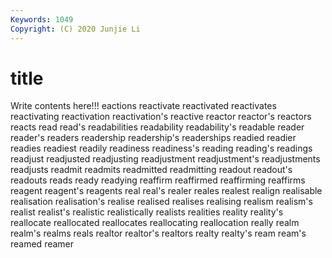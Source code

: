 ```yaml
---
Keywords: 1049
Copyright: (C) 2020 Junjie Li
---
```


# title

Write contents here!!!
eactions 
reactivate 
reactivated 
reactivates
reactivating 
reactivation 
reactivation's 
reactive 
reactor 
reactor's 
reactors 
reacts 
read 
read's
readabilities 
readability 
readability's 
readable 
reader 
reader's 
readers 
readership 
readership's 
readerships
readied 
readier 
readies 
readiest 
readily 
readiness 
readiness's 
reading 
reading's 
readings
readjust 
readjusted 
readjusting 
readjustment 
readjustment's 
readjustments 
readjusts 
readmit 
readmits 
readmitted
readmitting 
readout 
readout's 
readouts 
reads 
ready 
readying 
reaffirm 
reaffirmed 
reaffirming
reaffirms 
reagent 
reagent's 
reagents 
real 
real's 
realer 
reales 
realest 
realign
realisable 
realisation 
realisation's 
realise 
realised 
realises 
realising 
realism 
realism's 
realist
realist's 
realistic 
realistically 
realists 
realities 
reality 
reality's 
reallocate 
reallocated 
reallocates
reallocating 
reallocation 
really 
realm 
realm's 
realms 
reals 
realtor 
realtor's 
realtors
realty 
realty's 
ream 
ream's 
reamed 
reamer 
